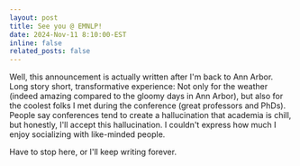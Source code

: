 ```yaml
---
layout: post
title: See you @ EMNLP! 
date: 2024-Nov-11 8:10:00-EST
inline: false
related_posts: false
---
```

Well, this announcement is actually written after I'm back to Ann Arbor. Long story short, transformative experience: Not only for the weather (indeed amazing compared to the gloomy days in Ann Arbor), but also for the coolest folks I met during the conference (great professors and PhDs). People say conferences tend to create a hallucination that academia is chill, but honestly, I'll accept this hallucination. I couldn't express how much I enjoy socializing with like-minded people. 

Have to stop here, or I'll keep writing forever.    
   